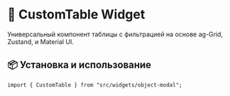 # 🧾 CustomTable Widget

Универсальный компонент таблицы с фильтрацией на основе ag-Grid, Zustand, и Material UI.

## 📦 Установка и использование

```tsx
import { CustomTable } from "src/widgets/object-modal";
```
